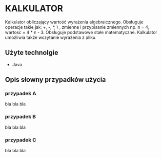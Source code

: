 # KALKULATOR

Kalkulator obliczający wartość wyrażenia algebraicznego. Obsługuje operacje takie jak:
+, -, \*, \\ , zmienne i przypisanie zmiennych np. n = 4, wartosc = 4 * n - 3. Obsługuje podstawowe stałe matematyczne. Kalkulator umożliwia także
wczytanie wyrażenia z pliku.

## Użyte technolgie

- Java

## Opis słowny przypadków użycia

### przypadek A

bla bla bla

### przypadek B

bla bla bla

### przypadek C

bla bla bla